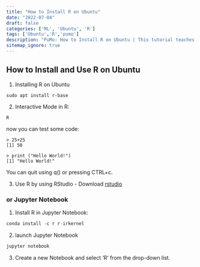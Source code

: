 ```yaml
---
title: "How to Install R on Ubuntu"
date: "2022-07-04"
draft: false
categories: ['ML', 'Ubuntu', 'R']
tags: ['Ubuntu','R','pumo']
description: "PuMo: How to Install R on Ubuntu | This tutorial teaches you to install R on Ubuntu."
sitemap_ignore: true
---
```


## How to Install and Use R on Ubuntu

1. Installing R on Ubuntu

```BashSession
sudo apt install r-base
```

2. Interactive Mode in R:

```BashSession
R
```

now you can test some code:

```BashSession
> 25+25
[1] 50

> print ("Hello World!")
[1] "Hello World!"
```

You can quit using q() or pressing CTRL+c.

3. Use R by using RStudio - Download [rstudio](https://www.rstudio.com/products/rstudio/download/ "rstudio")

### or Jupyter Notebook

1. Install R in Jupyter Notebook:

```python
conda install -c r r-irkernel
```

2. launch Jupyter Notebook

```python
jupyter notebook
```

3. Create a new Notebook and select ‘R‘ from the drop-down list.